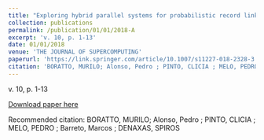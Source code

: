 ```yaml
---
title: "Exploring hybrid parallel systems for probabilistic record linkage"
collection: publications
permalink: /publication/01/01/2018-A
excerpt: 'v. 10, p. 1-13'
date: 01/01/2018
venue: 'THE JOURNAL OF SUPERCOMPUTING'
paperurl: 'https://link.springer.com/article/10.1007/s11227-018-2328-3'
citation: 'BORATTO, MURILO; Alonso, Pedro ; PINTO, CLICIA ; MELO, PEDRO ; Barreto, Marcos ; DENAXAS, SPIROS'
---
```

v. 10, p. 1-13

[Download paper here](https://link.springer.com/article/10.1007/s11227-018-2328-3)

Recommended citation: BORATTO, MURILO; Alonso, Pedro ; PINTO, CLICIA ; MELO, PEDRO ; Barreto, Marcos ; DENAXAS, SPIROS